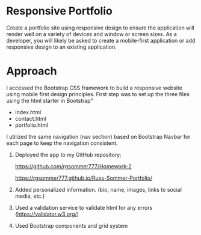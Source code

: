 # Responsive Portfolio

Create a portfolio site using responsive design to ensure the application will render well on a variety of devices and window or screen sizes. As a developer, you will likely be asked to create a mobile-first application or add responsive design to an existing application.

# Approach
I accessed the Bootstrap CSS framework to build a responsive website using mobile first design principles. First step was to set up the three files using the html starter in Bootstrap"

- index.html
- contact.html
- portfolio.html

I utilized the same navigation (nav section) based on Bootstrap Navbar for each page to keep the navigation consistent.

1. Deployed the app to my GitHub repository:<p></p>
    https://github.com/rgsommer777/Homework-2 <p></p>
    https://rgsommer777.github.io/Russ-Sommer-Portfolio/

2. Added personalized information. (bio, name, images, links to social media, etc.)

3. Used a validation service to validate html for any errors (https://validator.w3.org/)

4. Used Bootstrap components and grid system
